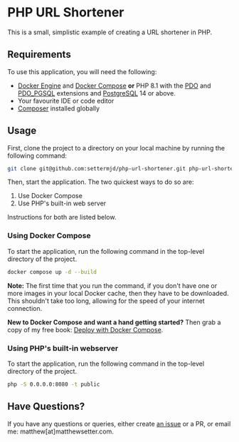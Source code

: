 # PHP URL Shortener

This is a small, simplistic example of creating a URL shortener in PHP.

## Requirements

To use this application, you will need the following:

- [Docker Engine](https://docs.docker.com/engine/install/) and [Docker Compose](https://docs.docker.com/compose/install/) **or** PHP 8.1 with the [PDO](https://www.php.net/manual/en/pdo.installation.php) and [PDO_PGSQL](https://www.php.net/manual/en/ref.pdo-pgsql.php) extensions and [PostgreSQL](https://www.postgresql.org/) 14 or above.
- Your favourite IDE or code editor
- [Composer](https://getcomposer.org/doc/00-intro.md#installation-linux-unix-macos) installed globally

## Usage

First, clone the project to a directory on your local machine by running the following command:

```bash
git clone git@github.com:settermjd/php-url-shortener.git php-url-shortener
```

Then, start the application. 
The two quickest ways to do so are: 

1. Use Docker Compose
1. Use PHP's built-in web server

Instructions for both are listed below.

### Using Docker Compose

To start the application, run the following command in the top-level directory of the project.

```bash
docker compose up -d --build
```

**Note:** The first time that you run the command, if you don't have one or more images in your local Docker cache, then they have to be downloaded. 
This shouldn't take too long, allowing for the speed of your internet connection.

**New to Docker Compose and want a hand getting started?** 
Then grab a copy of my free book: [Deploy with Docker Compose](https://deploywithdockercompose.com/).

### Using PHP's built-in webserver

To start the application, run the following command in the top-level directory of the project.

```bash
php -S 0.0.0.0:8080 -t public
```

## Have Questions?

If you have any questions or queries, either create [an issue](https://github.com/settermjd/php-url-shortener/issues/new/choose) or a PR, or email me: matthew[at]matthewsetter.com.